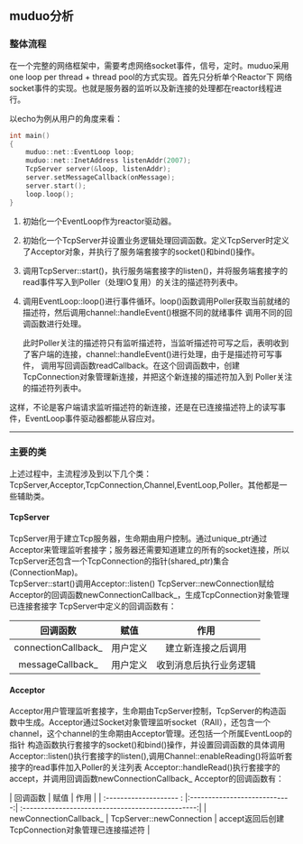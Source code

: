 ## muduo分析
### 整体流程
在一个完整的网络框架中，需要考虑网络socket事件，信号，定时。muduo采用one loop per thread + thread pool的方式实现。首先只分析单个Reactor下
网络socket事件的实现。也就是服务器的监听以及新连接的处理都在reactor线程进行。

以echo为例从用户的角度来看：
```C++
int main()
{
    muduo::net::EventLoop loop;
    muduo::net::InetAddress listenAddr(2007);
    TcpServer server(&loop, listenAddr);
    server.setMessageCallback(onMessage);
    server.start();
    loop.loop();
}
```
1. 初始化一个EventLoop作为reactor驱动器。
2. 初始化一个TcpServer并设置业务逻辑处理回调函数。定义TcpServer时定义了Acceptor对象，并执行了服务端套接字的socket()和bind()操作。
3. 调用TcpServer::start()，执行服务端套接字的listen()，并将服务端套接字的read事件写入到Poller（处理IO复用）的关注的描述符列表中。
4. 调用EventLoop::loop()进行事件循环。loop()函数调用Poller获取当前就绪的描述符，然后调用channel::handleEvent()根据不同的就绪事件
调用不同的回调函数进行处理。  

    此时Poller关注的描述符只有监听描述符，当监听描述符可写之后，表明收到了客户端的连接，channel::handleEvent()进行处理，由于是描述符可写事件，
调用写回调函数readCallback。在这个回调函数中，创建TcpConnection对象管理新连接，并把这个新连接的描述符加入到
Poller关注的描述符列表中。  

这样，不论是客户端请求监听描述符的新连接，还是在已连接描述符上的读写事件，EventLoop事件驱动器都能从容应对。

***
### 主要的类
上述过程中，主流程涉及到以下几个类：TcpServer,Acceptor,TcpConnection,Channel,EventLoop,Poller。其他都是一些辅助类。  
#### TcpServer
TcpServer用于建立Tcp服务器，生命期由用户控制。通过unique_ptr通过Acceptor来管理监听套接字；服务器还需要知道建立的所有的socket连接，所以TcpServer还包含一个TcpConnection的指针(shared_ptr)集合(ConnectionMap)。  
TcpServer::start()调用Acceptor::listen()
TcpServer::newConnection赋给Acceptor的回调函数newConnectionCallback_，生成TcpConnection对象管理已连接套接字
TcpServer中定义的回调函数有：

| 回调函数 | 赋值  | 作用 |
| :--------------------: |:------------:| :------------------:|
| connectionCallback_    | 用户定义      | 建立新连接之后调用 |
| messageCallback_       | 用户定义          |   收到消息后执行业务逻辑 |

#### Acceptor
Acceptor用户管理监听套接字，生命期由TcpServer控制，TcpServer的构造函数中生成。Acceptor通过Socket对象管理监听socket（RAII），还包含一个channel，这个channel的生命期由Acceptor管理。还包括一个所属EventLoop的指针
构造函数执行套接字的socket()和bind()操作，并设置回调函数的具体调用
Acceptor::listen()执行套接字的listen(),调用Channel::enableReading()将监听套接字的read事件加入Poller的关注列表
Acceptor::handleRead()执行套接字的accept，并调用回调函数newConnectionCallback_
Acceptor的回调函数有：

| 回调函数 | 赋值  | 作用 |
| :-------------------- : |:----------------------------:| :------------------------------------------------:|
| newConnectionCallback_    | TcpServer::newConnection    | accept返回后创建TcpConnection对象管理已连接描述符 |



